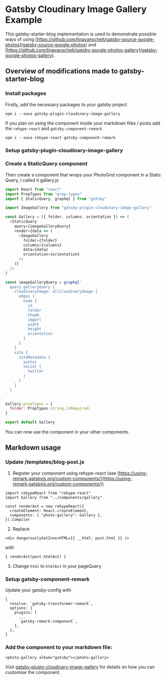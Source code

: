# Gatsby Cloudinary Image Gallery Example

This gatsby-starter-blog implementation is used to demonstrate possible ways of using [https://github.com/tinavanschelt/gatsby-source-google-photos](gatsby-source-google-photos) and [https://github.com/tinavanschelt/gatsby-google-photos-gallery](gatsby-google-photos-gallery).

## Overview of modifications made to gatsby-starter-blog

### Install packages

Firstly, add the necessary packages to your gatsby project

```
npm i --save gatsby-plugin-cloudinary-image-gallery
```

If you plan on using the component inside your markdown files / posts add the `rehype-react` and `gatsby-component-remark`

```
npm i --save rehype-react gatsby-component-remark
```

### Setup gatsby-plugin-cloudinary-image-gallery

### Create a StaticQuery component

Then create a component that wraps your PhotoGrid component in a Static Query, I called it gallery.js

```javascript
import React from "react"
import PropTypes from "prop-types"
import { StaticQuery, graphql } from "gatsby"

import ImageGallery from "gatsby-plugin-cloudinary-image-gallery"

const Gallery = ({ folder, columns, orientation }) => (
  <StaticQuery
    query={imageGalleryQuery}
    render={data => (
      <ImageGallery
        folder={folder}
        columns={columns}
        data={data}
        orientation={orientation}
      />
    )}
  />
)

const imageGalleryQuery = graphql`
  query galleryQuery {
    cloudinaryImage: allCloudinaryImage {
      edges {
        node {
          id
          folder
          thumb
          imgUrl
          width
          height
          orientation
        }
      }
    }
    site {
      siteMetadata {
        author
        social {
          twitter
        }
      }
    }
  }
`

Gallery.propTypes = {
  folder: PropTypes.string.isRequired,
}

export default Gallery
```

You can now use the component in your other components.

## Markdown usage

### Update /templates/blog-post.js

1. Register your component using rehype-react (see [https://using-remark.gatsbyjs.org/custom-components/](https://using-remark.gatsbyjs.org/custom-components/))

```
import rehypeReact from "rehype-react"
import Gallery from "../components/gallery"

const renderAst = new rehypeReact({
  createElement: React.createElement,
  components: { "photo-gallery": Gallery },
}).Compiler
```

2. Replace

```
<div dangerouslySetInnerHTML={{ __html: post.html }} />
```

with

```
{ renderAst(post.htmlAst) }
```

3. Change `html` to `htmlAst` in your pageQuery

### Setup gatsby-component-remark

Update your gatsby-config with

```
{
  resolve: `gatsby-transformer-remark`,
  options: {
    plugins: [
      ...
      `gatsby-remark-component`,
    ],
  },
}
```

### Add the component to your markdown file:

```
<photo-gallery album="gatsby"></photo-gallery>
```

Visit [gatsby-plugin-cloudinary-image-gallery](https://github.com/tinavanschelt/gatsby-plugin-cloudinary-image-gallery) for details on how you can customise the component.

